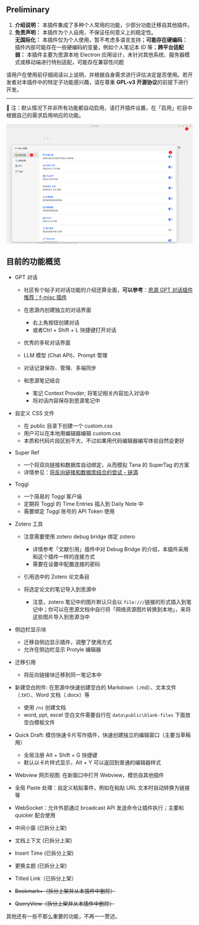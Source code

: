 
## Preliminary

1. **介绍说明：**   本插件集成了多种个人常用的功能，少部分功能迁移自其他插件。
2. **免责声明：**   本插件为个人自用，不保证任何意义上的稳定性。  
    **无国际化：**   本插件仅为个人使用，暂不考虑多语言支持；**可能存在硬编码：**   插件内部可能存在一些硬编码的变量，例如个人笔记本 ID 等；**跨平台适配弱：**   本插件主要为思源本地 Electron 应用设计，未针对其他系统、服务器模式或移动端进行特别适配，可能存在兼容性问题

请用户在使用前仔细阅读以上说明，并根据自身需求进行评估决定是否使用。若开发者对本插件中的特定子功能感兴趣，请在尊重 **GPL-v3 开源协议**的前提下进行开发。

---

🔔 注：默认情况下并非所有功能都自动启用，请打开插件设置，在「启用」栏目中根据自己的需求启用响应的功能。

​![image](assets/image-20250206132715-d8qz2mn.png)​

## 目前的功能概览

* GPT 对话

  * 社区有个帖子对对话功能的介绍还算全面，**可以参考**：[思源 GPT 对话插件推荐：f-misc 插件](https://ld246.com/article/1737626817055)
  * 在思源内创建独立的对话界面

    * 右上角按钮创建对话
    * 或者Ctrl + Shift + L 快捷键打开对话
  * 优秀的多轮对话界面
  * LLM 模型 (Chat API)、Prompt 管理
  * 对话记录保存、管理、多端同步
  * 和思源笔记结合

    * 笔记 Context Provder; 将笔记相关内容加入对话中
    * 将对话内容保存到思源笔记中
* 自定义 CSS 文件

  * 在 public 目录下创建一个 custom.css
  * 用户可以在本地用编辑器编辑 custom.css
  * 本质和代码片段区别不大，不过如果用代码编辑器编写体验自然会更好
* Super Ref

  * 一个将双向链接和数据库自动绑定，从而模拟 Tana 的 SuperTag 的方案
  * 详情参见：[将反向链接和数据库结合的尝试 - 链滴](https://ld246.com/article/1739206311467 "将反向链接和数据库结合的尝试 - 链滴")
* Toggl

  * 一个简易的 Toggl 客户端
  * 定期将 Toggl 的 Time Entries 插入到 Daily Note 中
  * 需要绑定 Toggl 账号的 API Token 使用
* Zotero 工具

  * 注意需要使用 zotero debug bridge 绑定 zotero

    * 详情参考「文献引用」插件中对 Debug Bridge 的介绍，本插件采用和这个插件一样的连接方式
    * 需要在设置中配置连接的密码
  * 引用选中的 Zotero 论文条目
  * 将选定论文的笔记导入到思源中

    * 注意，zotero 笔记中的图片默认只会以 `file:///`​ 链接的形式插入到笔记中；你可以在思源文档中自行将「网络资源图片转换到本地」，来将这些图片导入到思源当中
* 侧边栏显示块

  * 迁移自侧边显示插件，调整了使用方式
  * 允许在侧边栏显示 Protyle 编辑器
* 迁移引用

  * 将反向链接块迁移到同一笔记本中
* 新建空白附件: 在思源中快速创建空白的 Markdown（.md）、文本文件（.txt）、Word 文档（.docx）等

  * 使用 `/ni`​ 创建文档
  * word, ppt, excel 空白文件需要自行在 `data\public\blank-files`​ 下面放空白模板文件
* Quick Draft: 模仿快速卡片写作插件，快速创建独立的编辑窗口（主要当草稿用）

  * 全局注册 Alt + Shift + G 快捷键
  * 默认以卡片样式显示，Alt + Y 可以返回到普通的编辑器样式
* Webview 网页视图: 在新窗口中打开 Webview，模仿自其他插件
* 全局 Paste 处理：自定义粘贴事件，例如在粘贴 URL 文本时自动转换为链接等
* WebSocket：允许外部通过 broadcast API 发送命令让插件执行；主要和 quicker 配合使用

* 中间小窗 (已拆分上架)
* 文档上下文 (已拆分上架)
* Insert Time  (已拆分上架)
* 更换主题 (已拆分上架)
* Titled Link（已拆分上架）
* ~~Bookmark+（拆分上架并从本插件中删除）~~
* ~~QueryView（拆分上架并从本插件中删除）~~

其他还有一些不那么重要的功能，不再一一赘述。

‍
